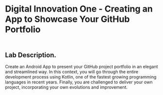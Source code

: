 # Digital Innovation One - Creating an App to Showcase Your GitHub Portfolio

## <br />Lab Description.
Create an Android App to present your GitHub project portfolio in an elegant and streamlined way. In this context, you will go through the entire development process using Kotlin, one of the fastest growing programming languages ​​in recent years. Finally, you are challenged to deliver your own project, incorporating your own evolutions and improvement.
